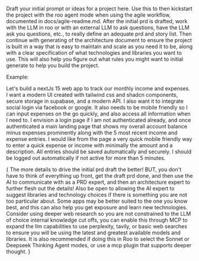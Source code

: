 Draft your initial prompt or ideas for a project here. Use this to then kickstart the project with the roo agent mode when using the agile workflow, documented in docs/agile-readme.md. After the initial prd is drafted, work with the LLM in roo or with an external LLM to ask questions, have the LLM ask you questions, etc., to really define an adequate prd and story list. Then continue with generating of the architecture document to ensure the project is built in a way that is easy to maintain and scale as you need it to be, along with a clear specification of what technologies and libraries you want to use. This will also help you figure out what rules you might want to initial generate to help you build the project.

Example:

Let's build a nextJs 15 web app to track our monthly income and expenses. I want a modern UI created with tailwind css and shadcn components, secure storage in supabase, and a modern API. I also want it to integrate social login via facebook or google. It also needs to be mobile friendly so I can input expenses on the go quickly, and also access all information when I need to. I envision a login page if I am not authenticated already, and once authenticated a main landing page that shows my overall account balance minus expenses prominently along with the 5 most recent income and expense entries. I would like from the page a very quick mobile friendly way to enter a quick expense or income with minimally the amount and a description. All entries should be saved automatically and securely. I should be logged out automatically if not active for more than 5 minutes.

{ The more details to drive the initial prd draft the better! BUT, you don't have to think of everything up front, get the draft prd done, and then use the AI to communicate with as a PRD expert, and then an architecture expert to further flesh out the details! Also be open to allowing the AI expert to suggest libraries and technology choices if there is something you are not too particular about. Some apps may be better suited to the one you know best, and this can also help you get exposure and learn new technologies. Consider using deeper web research so you are not constrained to the LLM of choice internal knowledge cut offs, you can enable this through MCP to expand the llm capabilities to use perplexity, tavily, or basic web searches to ensure you will be using the latest and greatest available models and libraries. It is also recommended if doing this in Roo to select the Sonnet or Deepseek Thinking Agent modes, or use a mcp plugin that supports deeper thought. }
